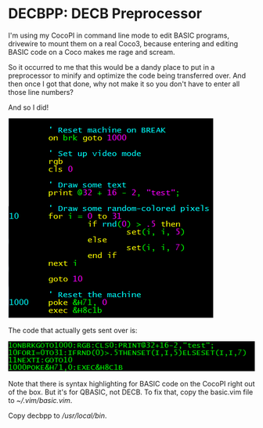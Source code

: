 DECBPP: DECB Preprocessor
==========

I'm using my CocoPI in command line mode to edit BASIC programs, drivewire to
mount them on a real Coco3, because entering and editing BASIC code on a Coco makes me rage and scream.

So it occurred to me that this would be a dandy place to put in a preprocessor to minify and optimize the
code being transferred over.  And then once I got that done, why not make it so you don't have to enter all those line numbers?

And so I did!

![](images/demo.png)

The code that actually gets sent over is:

![](images/code.png)

Note that there is syntax highlighting for BASIC code on the CocoPI right out of the box.
But it's for QBASIC, not DECB.  To fix that, copy the basic.vim file to _~/.vim/basic.vim_.

Copy decbpp to _/usr/local/bin_.
